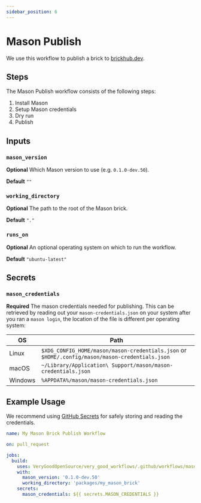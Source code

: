 ```yaml
---
sidebar_position: 6
---
```


# Mason Publish

We use this workflow to publish a brick to [brickhub.dev](https://brickhub.dev/).

## Steps

The Mason Publish workflow consists of the following steps:

1. Install Mason
2. Setup Mason credentials
3. Dry run
4. Publish

## Inputs

### `mason_version`

**Optional** Which Mason version to use (e.g. `0.1.0-dev.50`).

**Default** `""`

### `working_directory`

**Optional** The path to the root of the Mason brick.

**Default** `"."`

### `runs_on`

**Optional** An optional operating system on which to run the workflow.

**Default** `"ubuntu-latest"`

## Secrets

### `mason_credentials`

**Required** The mason credentials needed for publishing. This can be retrieved by reading out your `mason-credentials.json` on your system after you ran a `mason login`, the location of the file is different per operating system:

| OS      | Path                                                                                            |
| ------- | ----------------------------------------------------------------------------------------------- |
| Linux   | `$XDG_CONFIG_HOME/mason/mason-credentials.json` or `$HOME/.config/mason/mason-credentials.json` |
| macOS   | `~/Library/Application\ Support/mason/mason-credentials.json`                                   |
| Windows | `%APPDATA%/mason/mason-credentials.json`                                                        |

## Example Usage

We recommend using [GitHub Secrets](https://docs.github.com/en/actions/security-guides/encrypted-secrets) for safely storing and reading the credentials.

```yaml
name: My Mason Brick Publish Workflow

on: pull_request

jobs:
  build:
    uses: VeryGoodOpenSource/very_good_workflows/.github/workflows/mason_publish.yml@v1
    with:
      mason_version: '0.1.0-dev.50'
      working_directory: 'packages/my_mason_brick'
    secrets:
      mason_credentials: ${{ secrets.MASON_CREDENTIALS }}
```
